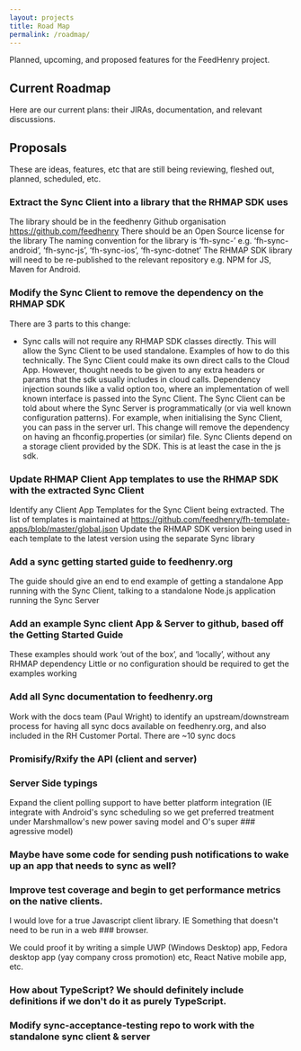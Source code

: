 ```yaml
---
layout: projects
title: Road Map
permalink: /roadmap/
---
```


Planned, upcoming, and proposed features for the FeedHenry project.

<div class="project-title" markdown="1">

## Current Roadmap

Here are our current plans: their JIRAs, documentation, and relevant discussions.

</div>

<div class="project-text" markdown="1">

</div>



<div class="project-title" markdown="1">

##  Proposals

These are ideas, features, etc that are still being reviewing, fleshed out, planned, scheduled, etc.

</div>

<div class="project-text" markdown="1">


### Extract the Sync Client into a library that the RHMAP SDK uses


The library should be in the feedhenry Github organisation https://github.com/feedhenry 
There should be an Open Source license for the library
The naming convention for the library is ‘fh-sync-<platform>’ e.g. ‘fh-sync-android’, ‘fh-sync-js’, ‘fh-sync-ios’, ‘fh-sync-dotnet’
The RHMAP SDK library will need to be re-published to the relevant repository e.g. NPM for JS, Maven for Android.


### Modify the Sync Client to remove the dependency on the RHMAP SDK

There are 3 parts to this change:
* Sync calls will not require any RHMAP SDK classes directly. This will allow the Sync Client to be used standalone. Examples of how to do this technically.
The Sync Client could make its own direct calls to the Cloud App. However, thought needs to be given to any extra headers or params that the sdk usually includes in cloud calls.
Dependency injection sounds like a valid option too, where an implementation of well known interface is passed into the Sync Client.
The Sync Client can be told about where the Sync Server is programmatically (or via well known configuration patterns). For example, when initialising the Sync Client, you can pass in the server url. This change will remove the dependency on having an fhconfig.properties (or similar) file.
Sync Clients depend on a storage client provided by the SDK. This is at least the case in the js sdk.


### Update RHMAP Client App templates to use the RHMAP SDK with the extracted Sync Client

Identify any Client App Templates for the Sync Client being extracted. The list of templates is maintained at https://github.com/feedhenry/fh-template-apps/blob/master/global.json 
Update the RHMAP SDK version being used in each template to the latest version using the separate Sync library


### Add a sync getting started guide to feedhenry.org

The guide should give an end to end example of getting a standalone App running with the Sync Client, talking to a standalone Node.js application running the Sync Server



### Add an example Sync client App & Server to github, based off the Getting Started Guide

These examples should work ‘out of the box’, and ‘locally’, without any RHMAP dependency
Little or no configuration should be required to get the examples working



### Add all Sync documentation to feedhenry.org

Work with the docs team (Paul Wright) to identify an upstream/downstream process for having all sync docs available on feedhenry.org, and also included in the RH Customer Portal. There are ~10 sync docs

### Promisify/Rxify the API (client and server)

### Server Side typings

Expand the client polling support to have better platform integration (IE integrate with Android's sync scheduling so we get preferred treatment under Marshmallow's new power saving model and O's super ### agressive model)

### Maybe have some code for sending push notifications to wake up an app that needs to sync as well?

### Improve test coverage and begin to get performance metrics on the native clients.

I would love for a true Javascript client library. IE Something that doesn't need to be run in a web ### browser.

We could proof it by writing a simple UWP (Windows Desktop) app, Fedora desktop app (yay company cross promotion) etc, React Native mobile app, etc.

### How about TypeScript? We should definitely include definitions if we don't do it as purely TypeScript.

### Modify sync-acceptance-testing repo to work with the standalone sync client & server


</div>


